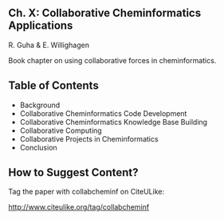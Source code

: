 Ch. X: Collaborative Cheminformatics Applications
------------------------------------------

R. Guha & E. Willighagen

Book chapter on using collaborative forces in cheminformatics.

Table of Contents
-----------------

- Background
- Collaborative Cheminformatics Code Development
- Collaborative Cheminformatics Knowledge Base Building
- Collaborative Computing
- Collaborative Projects in Cheminformatics
- Conclusion

How to Suggest Content?
-----------------------

Tag the paper with collabcheminf on CiteULike:

http://www.citeulike.org/tag/collabcheminf
